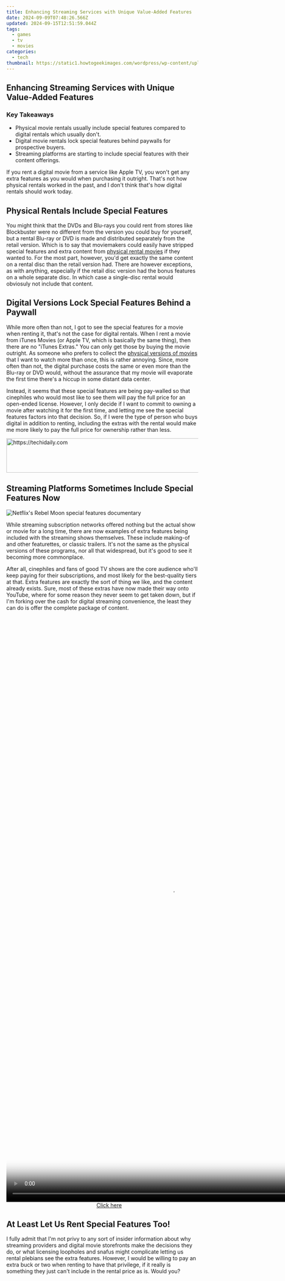 ```yaml
---
title: Enhancing Streaming Services with Unique Value-Added Features
date: 2024-09-09T07:48:26.566Z
updated: 2024-09-15T12:51:59.044Z
tags:
  - games
  - tv
  - movies
categories:
  - tech
thumbnail: https://static1.howtogeekimages.com/wordpress/wp-content/uploads/2024/07/a-tv-with-apple-tv-logo-on-the-screen.jpg
---
```


## Enhancing Streaming Services with Unique Value-Added Features

### Key Takeaways

* Physical movie rentals usually include special features compared to digital rentals which usually don't.
* Digital movie rentals lock special features behind paywalls for prospective buyers.
* Streaming platforms are starting to include special features with their content offerings.

 If you rent a digital movie from a service like Apple TV, you won't get any extra features as you would when purchasing it outright. That's not how physical rentals worked in the past, and I don't think that's how digital rentals should work today.

##  Physical Rentals Include Special Features

 You might think that the DVDs and Blu-rays you could rent from stores like Blockbuster were no different from the version you could buy for yourself, but a rental Blu-ray or DVD is made and distributed separately from the retail version. Which is to say that moviemakers could easily have stripped special features and extra content from [physical rental movies](https://fox-info.techidaily.com/new-maximizing-screen-space-the-art-of-close-up-views/) if they wanted to. For the most part, however, you'd get exactly the same content on a rental disc than the retail version had. There are however exceptions, as with anything, especially if the retail disc version had the bonus features on a whole separate disc. In which case a single-disc rental would obviosuly not include that content.

##  Digital Versions Lock Special Features Behind a Paywall

 While more often than not, I got to see the special features for a movie when renting it, that's not the case for digital rentals. When I rent a movie from iTunes Movies (or Apple TV, which is basically the same thing), then there are no "iTunes Extras." You can only get those by buying the movie outright. As someone who prefers to collect the [physical versions of movies](https://windows11.techidaily.com/how-to-customize-sound-levels-with-dedicated-win11-keys/) that I want to watch more than once, this is rather annoying. Since, more often than not, the digital purchase costs the same or even more than the Blu-ray or DVD would, without the assurance that my movie will evaporate the first time there's a hiccup in some distant data center.

 Instead, it seems that these special features are being pay-walled so that cinephiles who would most like to see them will pay the full price for an open-ended license. However, I only decide if I want to commit to owning a movie after watching it for the first time, and letting me see the special features factors into that decision. So, if I were the type of person who buys digital in addition to renting, including the extras with the rental would make me more likely to pay the full price for ownership rather than less.

<!-- affiliate ads begin -->
<a href="https://unicoeye.pxf.io/c/5597632/2134249/18498" target="_top" id="2134249">
  <img src="//a.impactradius-go.com/display-ad/18498-2134249" border="0" alt="https://techidaily.com" width="728" height="90"/>
</a>
<img height="0" width="0" src="https://unicoeye.pxf.io/i/5597632/2134249/18498" style="position:absolute;visibility:hidden;" border="0" />
<!-- affiliate ads end -->

##  Streaming Platforms Sometimes Include Special Features Now

![Netflix's Rebel Moon special features documentary](https://static1.howtogeekimages.com/wordpress/wp-content/uploads/2024/07/screenshot-2024-07-12-at-14-15-50.png) 

 While streaming subscription networks offered nothing but the actual show or movie for a long time, there are now examples of extra features being included with the streaming shows themselves. These include making-of and other featurettes, or classic trailers. It's not the same as the physical versions of these programs, nor all that widespread, but it's good to see it becoming more commonplace.

 After all, cinephiles and fans of good TV shows are the core audience who'll keep paying for their subscriptions, and most likely for the best-quality tiers at that. Extra features are exactly the sort of thing we like, and the content already exists. Sure, most of these extras have now made their way onto YouTube, where for some reason they never seem to get taken down, but if I'm forking over the cash for digital streaming convenience, the least they can do is offer the complete package of content.

<!-- affiliate ads begin -->
<span id="1424533">
					<video width="864" height="1536" style="cursor:pointer"
           poster="//a.impactradius-go.com/display-clicktoplayimage/1424533.png"
           onclick="if(!this.playClicked){this.play();this.setAttribute('controls',true);this.playClicked=true;}">
	   <source src="//a.impactradius-go.com/display-ad/16446-1424533">
	   <img src="//a.impactradius-go.com/display-clicktoplayimage/1424533.png" style="border: none; height: 100%; width: 100%; object-fit: contain">
	</video>
	<div style="width:540px;text-align:center"><a href="javascript:window.open(decodeURIComponent('https%3A%2F%2Flaganoo.pxf.io%2Fc%2F5597632%2F1424533%2F16446'), '_blank');void(0);">Click here</a></div>
</span>
<img height="0" width="0" src="https://imp.pxf.io/i/5597632/1424533/16446" style="position:absolute;visibility:hidden;" border="0" />
<!-- affiliate ads end -->

##  At Least Let Us Rent Special Features Too!

 I fully admit that I'm not privy to any sort of insider information about why streaming providers and digital movie storefronts make the decisions they do, or what licensing loopholes and snafus might complicate letting us rental plebians see the extra features. However, I would be willing to pay an extra buck or two when renting to have that privilege, if it really is something they just can't include in the rental price as is. Would you?

<ins class="adsbygoogle"
     style="display:block"
     data-ad-format="autorelaxed"
     data-ad-client="ca-pub-7571918770474297"
     data-ad-slot="1223367746"></ins>

<ins class="adsbygoogle"
     style="display:block"
     data-ad-client="ca-pub-7571918770474297"
     data-ad-slot="8358498916"
     data-ad-format="auto"
     data-full-width-responsive="true"></ins>



